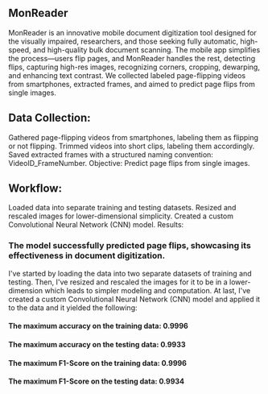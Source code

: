 ## MonReader

MonReader is an innovative mobile document digitization tool designed for the visually impaired, researchers, and those seeking fully automatic, high-speed, and high-quality bulk document scanning. The mobile app simplifies the process—users flip pages, and MonReader handles the rest, detecting flips, capturing high-res images, recognizing corners, cropping, dewarping, and enhancing text contrast. We collected labeled page-flipping videos from smartphones, extracted frames, and aimed to predict page flips from single images.

## Data Collection:

Gathered page-flipping videos from smartphones, labeling them as flipping or not flipping.
Trimmed videos into short clips, labeling them accordingly.
Saved extracted frames with a structured naming convention: VideoID_FrameNumber.
Objective:
Predict page flips from single images.

## Workflow:

Loaded data into separate training and testing datasets.
Resized and rescaled images for lower-dimensional simplicity.
Created a custom Convolutional Neural Network (CNN) model.
Results:

### The model successfully predicted page flips, showcasing its effectiveness in document digitization.

I've started by loading the data into two separate datasets of training and testing. Then, I've resized and rescaled the images for it to be in a lower-dimension which leads to simpler modeling and computation. At last, I've created a custom Convolutional Neural Network (CNN) model and applied it to the data and it yielded the following:

#### The maximum accuracy on the training data: 0.9996
#### The maximum accuracy on the testing data: 0.9933
#### The maximum F1-Score on the training data: 0.9996
#### The maximum F1-Score on the testing data: 0.9934
